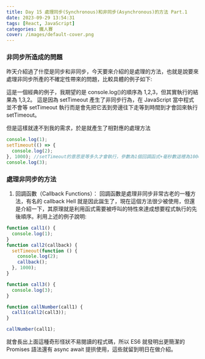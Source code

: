 ```yaml
---
title: Day 15 處理同步(Synchronous)和非同步(Asynchronous)的方法 Part.1
date: 2023-09-29 13:54:31
tags: [React, JavaScript]
categories: 鐵人賽
cover: /images/default-cover.png
---
```


### 非同步所造成的問題

昨天介紹過了什麼是同步和非同步，今天要來介紹的是處理的方法，也就是說要來處理非同步所產的不確定性帶來的問題，比較具體的例子如下:

這是一個經典的例子，我期望的是 console.log()的順序為 1,2,3，但其實執行的結果為 1,3,2。
這是因為 setTimeout 產生了非同步行為，在 JavaScript 當中程式並不會等 setTimeout 執行而是會先把它丟到旁邊往下走等到時間到才會回來執行 setTimeout。

但是這樣就達不到我的需求，於是就產生了相對應的處理方法

<!-- more -->

```javascript
console.log(1);
setTimeout(() => {
  console.log(2);
}, 1000); //setTimeout的意思是等多久才會執行，參數為1個回調函式+毫秒數這裡為1000
console.log(3);
```

### 處理非同步的方法

1. 回調函數（Callback Functions）： 回調函數是處理非同步非常古老的一種方法，有名的 callback Hell 就是因此誕生了，現在這個方法很少被使用，但還是介紹一下，其原理就是利用函式需要被呼叫的特性來達成想要程式執行的先後順序。利用上述的例子說明:

```javascript
function call1() {
  console.log(1);
}
function call2(callback) {
  setTimeout(function () {
    console.log(2);
    callback();
  }, 1000);
}

function call3() {
  console.log(3);
}

function callNumber(call1) {
  call1(call2(call3));
}

callNumber(call1);
```

就會長出上面這種奇形怪狀不易閱讀的程式碼，所以 ES6 就發明出更簡潔的 Promises 語法還有 async await 提拱使用，這些就留到明日在做介紹。
